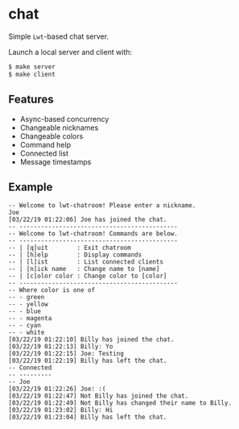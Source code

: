 # chat

Simple `Lwt`-based chat server.

Launch a local server and client with:

```bash
$ make server
$ make client
```

## Features

- Async-based concurrency
- Changeable nicknames
- Changeable colors
- Command help
- Connected list
- Message timestamps

## Example

```
-- Welcome to lwt-chatroom! Please enter a nickname.
Joe
[03/22/19 01:22:06] Joe has joined the chat.
-- --------------------------------------------
-- Welcome to lwt-chatroom! Commands are below.
-- --------------------------------------------
-- | [q]uit        : Exit chatroom
-- | [h]elp        : Display commands
-- | [l]ist        : List connected clients
-- | [n]ick name   : Change name to [name]
-- | [c]olor color : Change color to [color]
-- --------------------------------------------
-- Where color is one of
-- - green
-- - yellow
-- - blue
-- - magenta
-- - cyan
-- - white
[03/22/19 01:22:10] Billy has joined the chat.
[03/22/19 01:22:13] Billy: Yo
[03/22/19 01:22:15] Joe: Testing
[03/22/19 01:22:19] Billy has left the chat.
-- Connected
-- ---------
-- Joe
[03/22/19 01:22:26] Joe: :(
[03/22/19 01:22:47] Not Billy has joined the chat.
[03/22/19 01:22:49] Not Billy has changed their name to Billy.
[03/22/19 01:23:02] Billy: Hi
[03/22/19 01:23:04] Billy has left the chat.
```
